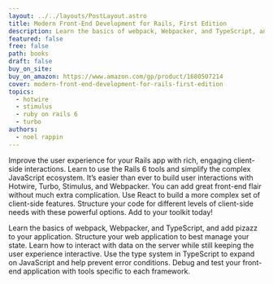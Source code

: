 ```yaml
---
layout: ../../layouts/PostLayout.astro
title: Modern Front-End Development for Rails, First Edition
description: Learn the basics of webpack, Webpacker, and TypeScript, and add pizazz to your application.
featured: false
free: false
path: books
draft: false
buy_on_site: 
buy_on_amazon: https://www.amazon.com/gp/product/1680507214
cover: modern-front-end-development-for-rails-first-edition
topics:
  - hotwire
  - stimulus
  - ruby on rails 6
  - turbo
authors:
  - noel rappin
---
```


Improve the user experience for your Rails app with rich, engaging client-side interactions. Learn to use the Rails 6 tools and simplify the complex JavaScript ecosystem. It’s easier than ever to build user interactions with Hotwire, Turbo, Stimulus, and Webpacker. You can add great front-end flair without much extra complication. Use React to build a more complex set of client-side features. Structure your code for different levels of client-side needs with these powerful options. Add to your toolkit today!

Learn the basics of webpack, Webpacker, and TypeScript, and add pizazz to your application. Structure your web application to best manage your state. Learn how to interact with data on the server while still keeping the user experience interactive. Use the type system in TypeScript to expand on JavaScript and help prevent error conditions. Debug and test your front-end application with tools specific to each framework.